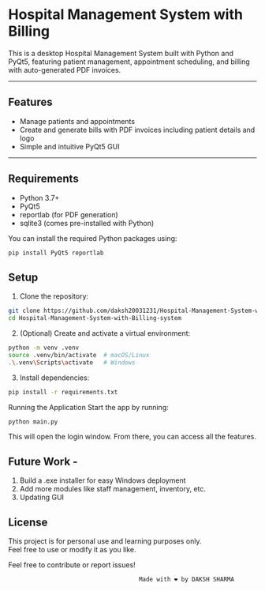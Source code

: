 # Hospital Management System with Billing

This is a desktop Hospital Management System built with Python and PyQt5, featuring patient management, appointment scheduling, and billing with auto-generated PDF invoices.

---

## Features

- Manage patients and appointments
- Create and generate bills with PDF invoices including patient details and logo
- Simple and intuitive PyQt5 GUI

---

## Requirements

- Python 3.7+
- PyQt5
- reportlab (for PDF generation)
- sqlite3 (comes pre-installed with Python)

You can install the required Python packages using:

```bash
pip install PyQt5 reportlab
```

## Setup

1. Clone the repository:
```bash
git clone https://github.com/daksh20031231/Hospital-Management-System-with-Billing-system.git
cd Hospital-Management-System-with-Billing-system
```
2. (Optional) Create and activate a virtual environment:
```bash
python -m venv .venv
source .venv/bin/activate  # macOS/Linux
.\.venv\Scripts\activate   # Windows
```
3. Install dependencies:
```bash
pip install -r requirements.txt
```

Running the Application
Start the app by running:
```bash
python main.py
```

This will open the login window. From there, you can access all the features.


## Future Work - 

1) Build a .exe installer for easy Windows deployment
2) Add more modules like staff management, inventory, etc.
3) Updating GUI

## License

This project is for personal use and learning purposes only.  
Feel free to use or modify it as you like.

Feel free to contribute or report issues!

                                         Made with ❤️ by DAKSH SHARMA

